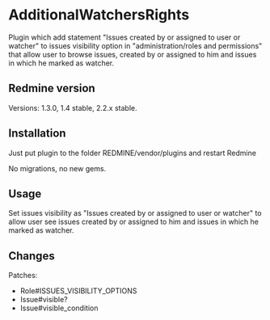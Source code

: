 # AdditionalWatchersRights

Plugin which add statement "Issues created by or assigned to user or watcher" to issues visibility option
in "administration/roles and permissions" that allow user to browse issues, created by or assigned to him and issues in which he marked as watcher.

## Redmine version

Versions: 1.3.0, 1.4 stable, 2.2.x stable.


## Installation

Just put plugin to the folder REDMINE/vendor/plugins and restart Redmine

No migrations, no new gems.


## Usage

Set issues visibility as "Issues created by or assigned to user or watcher" to allow user see issues created by or assigned to him and issues in which he marked as watcher.


## Changes

Patches:
  * Role#ISSUES_VISIBILITY_OPTIONS
  * Issue#visible?
  * Issue#visible_condition
